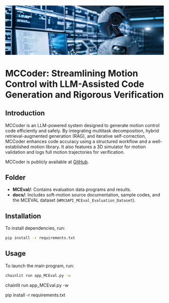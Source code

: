 ![Overview](banner.png)

# MCCoder: Streamlining Motion Control with LLM-Assisted Code Generation and Rigorous Verification

## Introduction

MCCoder is an LLM-powered system designed to generate motion control code efficiently and safely. By integrating multitask decomposition, hybrid retrieval-augmented generation (RAG), and iterative self-correction, MCCoder enhances code accuracy using a structured workflow and a well-established motion library. It also features a 3D simulator for motion validation and logs full motion trajectories for verification.

MCCoder is publicly available at [GitHub](https://github.com/MCCodeAI/MCCoder).

## Folder

- **MCEval/**: Contains evaluation data programs and results.
- **docs/**: Includes soft-motion source documentation, sample codes, and the MCEVAL dataset (`WMX3API_MCEval_Evaluation_Dataset`).

## Installation

To install dependencies, run:

```sh
pip install -r requirements.txt
```

## Usage

To launch the main program, run:

```sh
chainlit run app_MCEval.py -w
```

chainlit run app_MCEval.py -w

pip install -r requirements.txt
